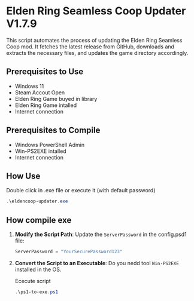 # Elden Ring Seamless Coop Updater V1.7.9

This script automates the process of updating the Elden Ring Seamless Coop mod. It fetches the latest release from GitHub, downloads and extracts the necessary files, and updates the game directory accordingly.

## Prerequisites to Use

- Windows 11
- Steam Accout Open
- Elden Ring Game buyed in library
- Elden Ring Game intalled
- Internet connection 

## Prerequisites to Compile

- Windows PowerShell Admin
- Win-PS2EXE intalled
- Internet connection

## How Use
   Double click in .exe file or execute it (with default password)
   ```powershell
   .\eldencoop-updater.exe
   ```

## How compile exe

1. **Modify the Script Path**:
   Update the `ServerPassword` in the config.psd1 file:

   ```powershell
   ServerPassword = "YourSecurePassword123"
   ```

2. **Convert the Script to an Executable**:
   Do you nedd tool `Win-PS2EXE` installed in the OS.

   Ececute script
   ```powershell
   .\ps1-to-exe.ps1
   ```  
